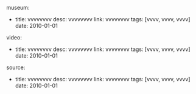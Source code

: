 museum:
- title: vvvvvvvv
  desc: vvvvvvvv
  link: vvvvvvvv
  tags: [vvvv, vvvv, vvvv]
  date: 2010-01-01

video:
- title: vvvvvvvv
  desc: vvvvvvvv
  link: vvvvvvvv
  tags: [vvvv, vvvv, vvvv]
  date: 2010-01-01

source:
- title: vvvvvvvv
  desc: vvvvvvvv
  link: vvvvvvvv
  tags: [vvvv, vvvv, vvvv]
  date: 2010-01-01
